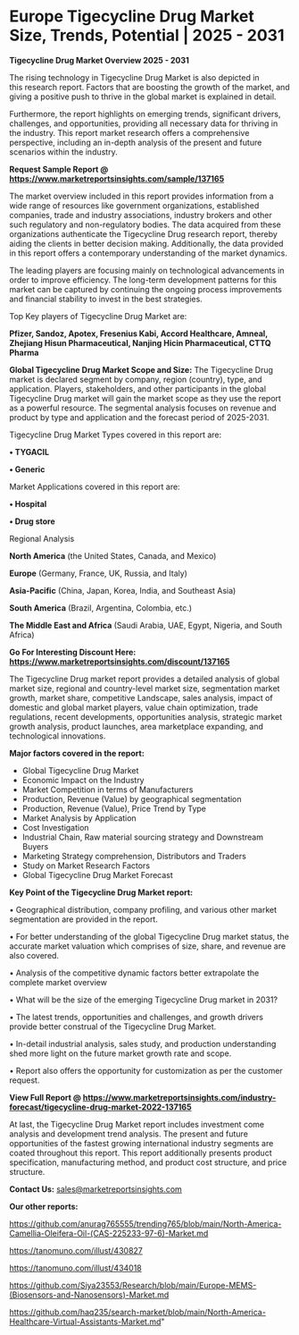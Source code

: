 # Europe Tigecycline Drug Market Size, Trends, Potential | 2025 - 2031

<Strong> Tigecycline Drug Market Overview 2025 - 2031</strong>

The rising technology in Tigecycline Drug Market is also depicted in this research report. Factors that are boosting the growth of the market, and giving a positive push to thrive in the global market is explained in detail.

Furthermore, the report highlights on emerging trends, significant drivers, challenges, and opportunities, providing all necessary data for thriving in the industry. This report market research offers a comprehensive perspective, including an in-depth analysis of the present and future scenarios within the industry.

<strong>Request Sample Report @ <a href=https://www.marketreportsinsights.com/sample/137165>https://www.marketreportsinsights.com/sample/137165</a></strong>

The market overview included in this report provides information from a wide range of resources like government organizations, established companies, trade and industry associations, industry brokers and other such regulatory and non-regulatory bodies. The data acquired from these organizations authenticate the Tigecycline Drug research report, thereby aiding the clients in better decision making. Additionally, the data provided in this report offers a contemporary understanding of the market dynamics.

The leading players are focusing mainly on technological advancements in order to improve efficiency. The long-term development patterns for this market can be captured by continuing the ongoing process improvements and financial stability to invest in the best strategies.

Top Key players of Tigecycline Drug Market are:

<strong>Pfizer, Sandoz, Apotex, Fresenius Kabi, Accord Healthcare, Amneal, Zhejiang Hisun Pharmaceutical, Nanjing Hicin Pharmaceutical, CTTQ Pharma</strong>

<strong><b>Global Tigecycline Drug Market Scope and Size:</b></strong>
The Tigecycline Drug market is declared segment by company, region (country), type, and application. Players, stakeholders, and other participants in the global Tigecycline Drug market will gain the market scope as they use the report as a powerful resource. The segmental analysis focuses on revenue and product by type and application and the forecast period of 2025-2031.

Tigecycline Drug Market Types covered in this report are:

<strong>• TYGACIL

• Generic</strong>

Market Applications covered in this report are:

<strong>• Hospital

• Drug store</strong> 

Regional Analysis

<strong>North America</strong> (the United States, Canada, and Mexico)

<strong>Europe</strong> (Germany, France, UK, Russia, and Italy)

<strong>Asia-Pacific</strong> (China, Japan, Korea, India, and Southeast Asia)

<strong>South America</strong> (Brazil, Argentina, Colombia, etc.)

<strong>The Middle East and Africa</strong> (Saudi Arabia, UAE, Egypt, Nigeria, and South Africa)

<strong>Go For Interesting Discount Here: <a href=https://www.marketreportsinsights.com/discount/137165>https://www.marketreportsinsights.com/discount/137165</a></strong>

The Tigecycline Drug market report provides a detailed analysis of global market size, regional and country-level market size, segmentation market growth, market share, competitive Landscape, sales analysis, impact of domestic and global market players, value chain optimization, trade regulations, recent developments, opportunities analysis, strategic market growth analysis, product launches, area marketplace expanding, and technological innovations.

<strong><b>Major factors covered in the report:</b></strong>
<ul>
  <li>Global Tigecycline Drug Market </li>
  <li>Economic Impact on the Industry</li>
  <li>Market Competition in terms of Manufacturers</li>
  <li>Production, Revenue (Value) by geographical segmentation</li>
  <li>Production, Revenue (Value), Price Trend by Type</li>
  <li>Market Analysis by Application</li>
  <li>Cost Investigation</li>
  <li>Industrial Chain, Raw material sourcing strategy and Downstream Buyers</li>
  <li>Marketing Strategy comprehension, Distributors and Traders</li>
  <li>Study on Market Research Factors</li>
  <li>Global Tigecycline Drug Market Forecast</li>
</ul>

<strong><b>Key Point of the Tigecycline Drug Market report:</b></strong>

• Geographical distribution, company profiling, and various other market segmentation are provided in the report.

• For better understanding of the global Tigecycline Drug market status, the accurate market valuation which comprises of size, share, and revenue are also covered.

• Analysis of the competitive dynamic factors better extrapolate the complete market overview

• What will be the size of the emerging Tigecycline Drug market in 2031?

• The latest trends, opportunities and challenges, and growth drivers provide better construal of the Tigecycline Drug Market.

• In-detail industrial analysis, sales study, and production understanding shed more light on the future market growth rate and scope.

• Report also offers the opportunity for customization as per the customer request.

<strong><b>View Full Report @ <a href=https://www.marketreportsinsights.com/industry-forecast/tigecycline-drug-market-2022-137165>https://www.marketreportsinsights.com/industry-forecast/tigecycline-drug-market-2022-137165</a></b></strong>


At last, the Tigecycline Drug Market report includes investment come analysis and development trend analysis. The present and future opportunities of the fastest growing international industry segments are coated throughout this report. This report additionally presents product specification, manufacturing method, and product cost structure, and price structure.

<strong>Contact Us:</strong>
sales@marketreportsinsights.com

<strong>Our other reports:</strong>

<a href=https://github.com/anurag765555/trending765/blob/main/North-America-Camellia-Oleifera-Oil-(CAS-225233-97-6)-Market.md>https://github.com/anurag765555/trending765/blob/main/North-America-Camellia-Oleifera-Oil-(CAS-225233-97-6)-Market.md</a>

<a href=https://tanomuno.com/illust/430827>https://tanomuno.com/illust/430827</a>

<a href=https://tanomuno.com/illust/434018>https://tanomuno.com/illust/434018</a>

<a href=https://github.com/Siya23553/Research/blob/main/Europe-MEMS-(Biosensors-and-Nanosensors)-Market.md>https://github.com/Siya23553/Research/blob/main/Europe-MEMS-(Biosensors-and-Nanosensors)-Market.md</a>

<a href=https://github.com/haq235/search-market/blob/main/North-America-Healthcare-Virtual-Assistants-Market.md>https://github.com/haq235/search-market/blob/main/North-America-Healthcare-Virtual-Assistants-Market.md</a>"
